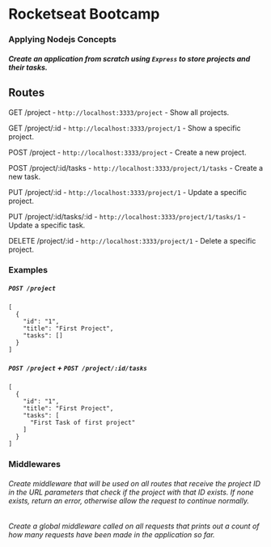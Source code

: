 # Rocketseat Bootcamp

### Applying Nodejs Concepts

##### Create an application from scratch using `Express` to store projects and their tasks.


## Routes

GET /project - `http://localhost:3333/project` - Show all projects.

GET /project/:id - `http://localhost:3333/project/1` - Show a specific project.

POST /project - `http://localhost:3333/project` - Create a new project.

POST /project/:id/tasks - `http://localhost:3333/project/1/tasks` - Create a new task.

PUT /project/:id - `http://localhost:3333/project/1` - Update a specific project.

PUT /project/:id/tasks/:id - `http://localhost:3333/project/1/tasks/1` - Update a specific task.

DELETE /project/:id - `http://localhost:3333/project/1` - Delete a specific project.


### Examples

##### `POST /project`
```
[
  {
    "id": "1",
    "title": "First Project",
    "tasks": []
  }
]
```

##### `POST /project` + `POST /project/:id/tasks`
```
[
  {
    "id": "1",
    "title": "First Project",
    "tasks": [
      "First Task of first project"
    ]
  }
]
```


### Middlewares

###### Create middleware that will be used on all routes that receive the project ID in the URL parameters that check if the project with that ID exists. If none exists, return an error, otherwise allow the request to continue normally.

###### Create a global middleware called on all requests that prints out a count of how many requests have been made in the application so far.

